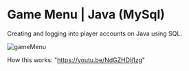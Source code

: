 # Game Menu | Java (MySql)

Creating and logging into player accounts on Java using SQL.

![gameMenu](https://github.com/baranulkun/gameMenu/assets/74157174/1b9b2abc-bb71-42bb-8620-80efbb25047e)

How this works: "https://youtu.be/NdGZHDlj1zg"

